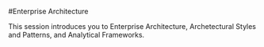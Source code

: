 #Enterprise Architecture

This session introduces you to Enterprise Architecture, Archetectural Styles and Patterns, and 
Analytical Frameworks.